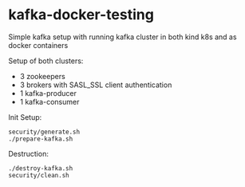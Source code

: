 # kafka-docker-testing

Simple kafka setup with running kafka cluster in both kind k8s and as docker containers

Setup of both clusters:
- 3 zookeepers
- 3 brokers with SASL_SSL client authentication
- 1 kafka-producer
- 1 kafka-consumer

Init Setup:
```
security/generate.sh
./prepare-kafka.sh
```

Destruction:
```
./destroy-kafka.sh
security/clean.sh
```
